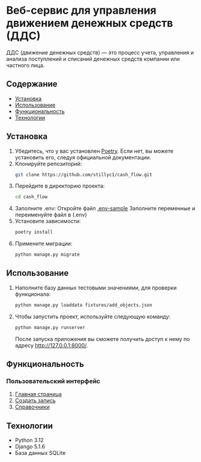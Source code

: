# Веб-сервис для управления движением денежных средств (ДДС)

ДДС (движение денежных средств) — это процесс учета, управления и анализа
поступлений и списаний денежных средств компании или частного лица.

## Содержание

- [Установка](#установка)
- [Использование](#использование)
- [Функциональность](#функциональность)
- [Технологии](#технологии)

## Установка

1. Убедитесь, что у вас установлен [Poetry](https://python-poetry.org/docs/#installation). Если нет, вы можете установить его, следуя официальной документации.
2. Клонируйте репозиторий:
    ```bash
    git clone https://github.com/stillyc1/cash_flow.git
    ```
3. Перейдите в директорию проекта:
    ```bash
    cd cash_flow
    ```
4. Заполните .env:
    Откройте файл [.env-sample](.env-sample)
    Заполните переменные и переименуйте файл в (.env)
5. Установите зависимости:
    ```bash
    poetry install
    ```
6. Примените миграции:
    ```bash
    python manage.py migrate
    ```
## Использование
1. Наполните базу данных тестовыми значениями, для проверки функционала:
    ```bash
    python manage.py loaddata fixtures/add_objects.json
    ```
2. Чтобы запустить проект, используйте следующую команду:
    ```bash
    python manage.py runserver
    ```

    После запуска приложения вы сможете получить доступ к нему по адресу http://127.0.0.1:8000/.

## Функциональность

### Пользовательский интерфейс
1. [Главная страница](screenshots/main.png)
2. [Создать запись](screenshots/create_cash_flow.png)
3. [Справочники](screenshots/reference_books.png)

## Технологии
- Python 3.12
- Django 5.1.6
- База данных SQLite
